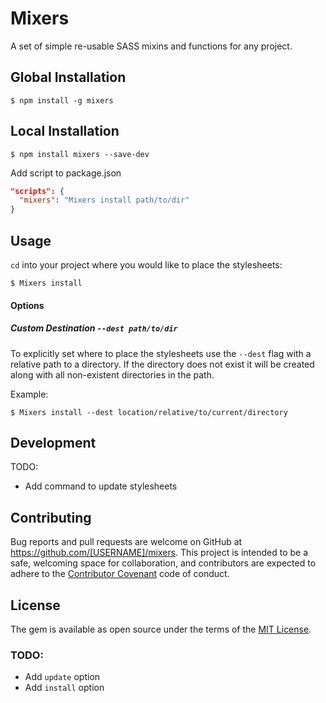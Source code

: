 # Mixers

A set of simple re-usable SASS mixins and functions for any project.

## Global Installation

    $ npm install -g mixers

## Local Installation

    $ npm install mixers --save-dev

  Add script to package.json

  ```json
  "scripts": {
    "mixers": "Mixers install path/to/dir"
  }
  ```


## Usage

`cd` into your project where you would like to place the stylesheets:

    $ Mixers install

#### Options

##### Custom Destination `--dest path/to/dir`
To explicitly set where to place the stylesheets use the `--dest` flag with a relative path to a directory. If the directory does not exist it will be created along with all non-existent directories in the path.

Example:

    $ Mixers install --dest location/relative/to/current/directory

## Development

TODO:
- Add command to update stylesheets


## Contributing

Bug reports and pull requests are welcome on GitHub at https://github.com/[USERNAME]/mixers. This project is intended to be a safe, welcoming space for collaboration, and contributors are expected to adhere to the [Contributor Covenant](http://contributor-covenant.org) code of conduct.


## License

The gem is available as open source under the terms of the [MIT License](http://opensource.org/licenses/MIT).

### TODO:
  - Add `update` option
  - Add `install` option

